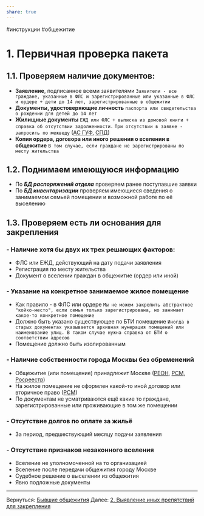 ```yaml
---
share: true
---
```

#инструкции #общежитие
# 1. Первичная проверка пакета
## 1.1. Проверяем наличие документов:
* **Заявление**, подписанное всеми заявителями
	`Заявители - все граждане, указанные в ФЛС и зарегистрированные или указанные в ФЛС и ордере + дети до 14 лет, зарегистрированные в общежитии`
* **Документы, удостоверяющие личность**
	`паспорта или свидетельства о рождении для детей до 14 лет`
* **Жилищные документы** 
	`ЕЖД или ФЛС + выписка из домовой книги + справка об отсутствии задолженности.`
	`При отсутствии в заявке - запросить по межведу`
	([АС ГУФ](http://asguf.mos.ru/), [СПД](http://webspd.mlc.gov/gosusl/gosuslweb/WebFormGF.aspx))
* **Копия ордера, договора или иного решения о вселении в общежитие**
	`В том случае, если граждане не зарегистрированы по месту жительства`
## 1.2. Поднимаем имеющуюся информацию
* По ***БД распоряжений отдела*** проверяем ранее поступавшие заявки
* По ***БД инвентаризации*** проверяем имеющиеся сведения о занимаемом семьей помещении и возможной работе по её выселению
## 1.3. Проверяем есть ли основания для закрепления
### - Наличие хотя бы двух их трех решающих факторов:
* ФЛС или ЕЖД, действующий на дату подачи заявления
* Регистрация по месту жительства
* Документ о вселении граждан в общежитие (ордер или иной)
### - Указание на конкретное занимаемое жилое помещение
* Как правило - в ФЛС или ордере
	`Мы не можем закрепить абстрактное "койко-место", если семья только зарегистрирована, но занимает какое-то конкретное помещение`
* Должно быть указано существующее по БТИ помещение 
	`Иногда в старых документах указывается архивная нумерация помещений или наименование улиц. В таком случае нужна справка от БТИ о соответствии адресов`
* Помещение должно быть изолированным
### - Наличие собственности города Москвы без обременений
* Общежитие (или помещение) принадлежит Москве ([РЕОН](http://reon.mlc.gov), [РСМ](webrsm.mlc.gov:5222), [Росреестр](https://rosreestr.ru/))
* На жилое помещение не оформлен какой-то иной договор или вторичное право ([РСМ](webrsm.mlc.gov:5222))
* По документам не усматриваются ещё какие то граждане, зарегистрированные или проживающие в том же помещении
### - Отсутствие долгов по оплате за жильё
* За период, предшествующий месяцу подачи заявления
### - Отсутствие признаков незаконного вселения
* Вселение не уполномоченной на то организацией
* Вселение после передачи общежития городу Москве
* Судебное решение о выселении из общежития
* Явно подложные документы

___
Вернуться: [Бывшие общежития](Бывшие%20общежития.md)
Далее: [2. Выявление иных препятствий для закрепления](2.%20Выявление%20иных%20препятствий%20для%20закрепления.md)